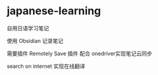 # japanese-learning

自用日语学习笔记

使用 Obsidian 记录笔记

需要插件 Remotely Save 插件 配合 onedriver实现笔记云同步

search on internet 实现在线翻译
